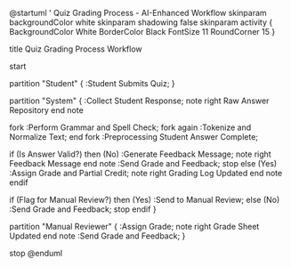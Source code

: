 @startuml
' Quiz Grading Process - AI-Enhanced Workflow
skinparam backgroundColor white
skinparam shadowing false
skinparam activity {
  BackgroundColor White
  BorderColor Black
  FontSize 11
  RoundCorner 15
}

title Quiz Grading Process Workflow

start

partition "Student" {
  :Student Submits Quiz;
}

partition "System" {
  :Collect Student Response;
  note right
    Raw Answer Repository
  end note

  fork
    :Perform Grammar and Spell Check;
  fork again
    :Tokenize and Normalize Text;
  end fork
  :Preprocessing Student Answer Complete;

  if (Is Answer Valid?) then (No)
    :Generate Feedback Message;
    note right
      Feedback Message
    end note
    :Send Grade and Feedback;
    stop
  else (Yes)
    :Assign Grade and Partial Credit;
    note right
      Grading Log Updated
    end note
  endif

  if (Flag for Manual Review?) then (Yes)
    :Send to Manual Review;
  else (No)
    :Send Grade and Feedback;
    stop
  endif
}

partition "Manual Reviewer" {
  :Assign Grade;
  note right
    Grade Sheet Updated
  end note
  :Send Grade and Feedback;
}

stop
@enduml
